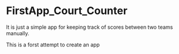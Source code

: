 # FirstApp_Court_Counter

It is just a simple app for keeping track of scores between two teams manually.

This is a forst attempt to create an app 
